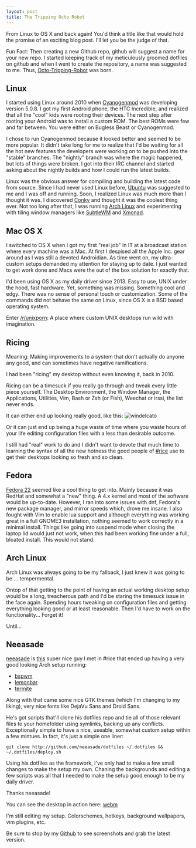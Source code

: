 ```yaml
---
layout: post
title: The Tripping Octo Robot
---
```


From Linux to OS X and back again! You'd think a title like that would
hold the promise of an exciting blog post. I'll let you be the judge of
that.

Fun Fact: Then creating a new Github repo, github will suggest a name
for your new repo. I started keeping track of my meticulously groomed
dotfiles on github and when I went to create the repository, a name was
suggested to me. Thus, [Octo-Tripping-Robot](https://github.com/internaught/tripping-octo-robot) was born.

## Linux

I started using Linux around 2010 when 
[Cyanogenmod](http://www.cyanogenmod.org/) was developing 
version 5.0.8. I got my first Android phone, the HTC Incredible, and 
realized that all the "cool" kids were rooting their devices. The next 
step after rooting your Android was to install a custom ROM. The best 
ROMs were few and far between. You were either on Bugless Beast or 
Cyanogenmod.

I chose to run Cyanogenmod because it looked better and seemed to be
more popular. It didn't take long for me to realize that I'd be waiting
for all the hot new features the developers were working on to be
pushed into the "stable" branches. The "nightly" branch was where the
magic happened, but lots of things were broken. I got into their IRC
channel and started asking about the nightly builds and how I could run
the latest builds.

Linux was the obvious answer for compiling and building the latest code
from source. Since I had never used Linux before, 
[Ubuntu](http://www.ubuntu.com/) was suggested to me and I was off and
running. Soon, I realized Linux was much more than I thought it was. 
I discovered [Conky](http://conky.sourceforge.net/) and thought it was
the coolest thing ever. Not too long after that, I was running 
[Arch Linux](https://www.archlinux.org/) and experimenting with tiling
window managers like [SubtleWM](http://subtle.subforge.org/) and
[Xmonad](http://xmonad.org/).

## Mac OS X

I switched to OS X when I got my first "real job" in IT at a broadcast
station where every machine was a Mac. At first I despised all the 
Apple Inc. gear around as I was still a devoted Androidian. As time
went on, my ultra-custom setups demanded my attention for staying
up to date. I just wanted to get work done and Macs were the out of the
box solution for exactly that.

I'd been using OS X as my daily driver since 2013. Easy to use, UNIX
under the hood, fast hardware. Yet, something was missing. Something
cool and edgy. There was no sense of personal touch or customization.
Some of the commands did not behave the same on Linux, since OS X is a
BSD based operating system.

Enter [/r/unixporn](https://www.reddit.com/r/unixporn): A place where
custom UNIX desktops run wild with imagination.

## Ricing

Meaning: Making improvements to a system that don't actually do anyone
any good, and can sometimes have negative ramifications.

I had been "ricing" my desktop without even knowing it, back in 2010.

Ricing can be a timesuck if you really go through and tweak every
little piece yourself. The Desktop Environment, the Window Manager, the
Applications, Utilities, Vim, Bash or Zsh (or Fish), Weechat or irssi,
the list never ends. 

It can either end up looking really good, like this:
![windelcato](https://camo.githubusercontent.com/8595e3f06d3aba3dc4455fdeb623cb1dd3811d8d/68747470733a2f2f7261772e6769746875622e636f6d2f77696e64656c696361746f2f646f7466696c65732f6d61737465722f73637265656e73686f742e706e67)

Or it can just end up being a huge waste of time where you waste hours
of your life editing configuration files with a less than desirable
outcome.

I still had "real" work to do and I didn't want to devote that much time to learning the syntax of all the new hotness the good people of 
[#rice](https://rizon.net/) use to get their desktops looking so fresh and so clean.

## Fedora

[Fedora 22](https://getfedora.org/en/workstation/) seemed like a cool thing to get into. Mainly because it was RedHat and somewhat a "new" thing. A 4.x kernel and most of the software would be up-to-date.
However, I ran into some issues with dnf, Fedora's new package manager, and mirror speeds which, drove me insane. I also fought with Vim
to enable lua support and although everything was working great in a full GNOME3 installation, nothing seemed to work correctly in a minimal install. Things like
going into suspend mode when closing the laptop lid would just not work, when this had been working fine under a full, bloated install. This would not stand.

## Arch Linux

Arch Linux was always going to be my fallback, I just knew it was going to be ... tempermental.

Ontop of that getting to the point of having an actual working desktop setup would be a long, treacherous path and I'd be staring the timesuck issue in the face again. Spending hours tweaking on configuration files and getting everything looking good or at least reasonable. Then I'd have to
work on the functionality... Forget it! 

Until...

## Neeasade

[neeasade](http://neeasade.net/) is [this](https://github.com/neeasade/) super nice guy I met in #rice that ended up having a very good looking Arch setup running:

* [bspwm](https://github.com/baskerville/bspwm)
* [lemonbar](https://github.com/krypt-n/bar)
* [termite](https://github.com/thestinger/termite)

Along with that came some nice GTK themes (which I'm changing to my liking), very nice fonts like DejaVu Sans and Droid Sans.

He's got scripts that'll clone his dotfiles repo and tie all of those relevant files to your homefolder using symlinks, backing up any conflicts. Exceptionally simple to have a nice, useable, somewhat custom setup within a few mintues. In fact, it's just a simple one liner:

`git clone http://github.com/neeasade/dotfiles ~/.dotfiles && ~/.dotfiles/deploy.sh`

Using his dotfiles as the framework, I've only had to make a few small changes to make the setup my own. Chaning the backgrounds and editing a few scripts was all that I needed to make the setup good enough to be my daily driver.

Thanks neeasade!

You can see the desktop in action here: [webm](https://sr.ht/61e69.webm)

I'm still editing my setup. Colorschemes, hotkeys, background wallpapers, vim plugins, etc.

Be sure to stop by my [Github](https://github.com/internaught/tripping-octo-robot) to see 
screenshots and grab the latest version.

